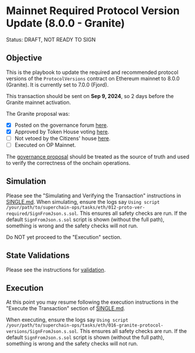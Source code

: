 # Mainnet Required Protocol Version Update (8.0.0 - Granite)

Status: DRAFT, NOT READY TO SIGN

## Objective

This is the playbook to update the required and recommended protocol versions of the `ProtocolVersions` contract on Ethereum mainnet to 8.0.0 (Granite). It is currently set to 7.0.0 (Fjord).

This transaction should be sent on **Sep 9, 2024**, so 2 days before the Granite mainnet activation.

The Granite proposal was:

- [x] Posted on the governance forum [here](https://gov.optimism.io/t/upgrade-proposal-10-granite-network-upgrade/8733).
- [x] Approved by Token House voting [here](https://vote.optimism.io/proposals/46514799174839131952937755475635933411907395382311347042580299316635260952272).
- [ ] Not vetoed by the Citizens' house [here](https://snapshot.org/#/citizenshouse.eth/proposal/0xb0c109d7f68d3cb1054a50f55556d1820e517129b4b53774cb9ca32e0eabe3a4).
- [ ] Executed on OP Mainnet.

The [governance proposal](https://gov.optimism.io/t/upgrade-proposal-10-granite-network-upgrade/8733) should be treated as the source of truth and used to verify the correctness of the onchain operations.

## Simulation

Please see the "Simulating and Verifying the Transaction" instructions in [SINGLE.md](../../../SINGLE.md).
When simulating, ensure the logs say `Using script /your/path/to/superchain-ops/tasks/eth/012-proto-ver-required/SignFromJson.s.sol`.
This ensures all safety checks are run. If the default `SignFromJson.s.sol` script is shown
(without the full path), something is wrong and the safety checks will not run.

Do NOT yet proceed to the "Execution" section.

## State Validations

Please see the instructions for [validation](./VALIDATION.md).

## Execution

At this point you may resume following the execution instructions in the "Execute the Transaction" section of [SINGLE.md](../../../SINGLE.md).

When executing, ensure the logs say `Using script /your/path/to/superchain-ops/tasks/eth/016-granite-protocol-versions/SignFromJson.s.sol`.
This ensures all safety checks are run. If the default `SignFromJson.s.sol` script is shown
(without the full path), something is wrong and the safety checks will not run.
